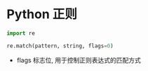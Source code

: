 # Python 正则

```python
import re
```



```python
re.match(pattern, string, flags=0)
```

- flags 标志位,	用于控制正则表达式的匹配方式